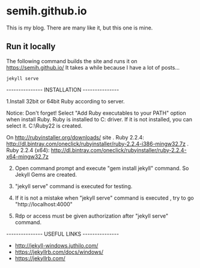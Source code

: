 # semih.github.io

This is my blog. There are many like it, but this one is mine.

## Run it locally

The following command builds the site and runs it on https://semih.github.io/
It takes a while because I have a lot of posts...

```shell
jekyll serve
```


--------------- INSTALLATION ---------------


1.Install 32bit or 64bit Ruby according to server.

Notice: Don't forget! Select "Add Ruby executables to your PATH" option when install Ruby. 
Ruby is installed to C: driver. If it is not installed, you can select it. C:\Ruby22 is created.

On http://rubyinstaller.org/downloads/ site
     . Ruby 2.2.4:       http://dl.bintray.com/oneclick/rubyinstaller/ruby-2.2.4-i386-mingw32.7z
     . Ruby 2.2.4 (x64): http://dl.bintray.com/oneclick/rubyinstaller/ruby-2.2.4-x64-mingw32.7z

2. Open command prompt and execute "gem install jekyll" command. So Jekyll Gems are created.

3. "jekyll serve" command is executed for testing.

4. If it is not a mistake when "jekyll serve" command is executed , try to go "http://localhost:4000"

5. Rdp or access must be given authorization after "jekyll serve" command.


--------------- USEFUL LINKS ---------------


- http://jekyll-windows.juthilo.com/
- https://jekyllrb.com/docs/windows/
- https://jekyllrb.com/
